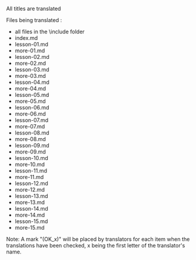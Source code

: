 All titles are translated

Files being translated :

- all files in the \include folder
- index.md
- lesson-01.md
- more-01.md
- lesson-02.md
- more-02.md
- lesson-03.md
- more-03.md
- lesson-04.md
- more-04.md
- lesson-05.md
- more-05.md
- lesson-06.md
- more-06.md
- lesson-07.md
- more-07.md
- lesson-08.md
- more-08.md
- lesson-09.md
- more-09.md
- lesson-10.md
- more-10.md
- lesson-11.md
- more-11.md
- lesson-12.md
- more-12.md
- lesson-13.md
- more-13.md
- lesson-14.md
- more-14.md
- lesson-15.md
- more-15.md

Note: A mark "(OK_x)" will be placed by translators for each item when the translations have been checked,
x being the first letter of the translator's name. 

